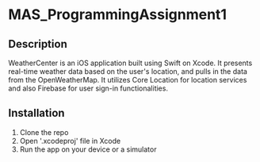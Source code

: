 # MAS_ProgrammingAssignment1

## Description
WeatherCenter is an iOS application built using Swift on Xcode. It presents real-time weather data based on the user's location, and pulls in the data from the OpenWeatherMap. It utilizes Core Location for location services and also Firebase for user sign-in functionalities.

## Installation
1. Clone the repo
2. Open '.xcodeproj' file in Xcode
3. Run the app on your device or a simulator
